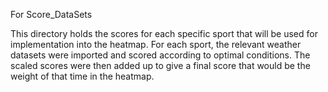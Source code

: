 For Score_DataSets

This directory holds the scores for each specific sport that will be used for implementation into the heatmap. For each sport, the relevant weather datasets were imported and scored according to optimal conditions. The scaled scores were then added up to give a final score that would be the weight of that time in the heatmap.
